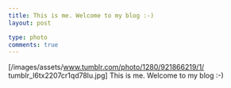 ```yaml
---
title: This is me. Welcome to my blog :-)
layout: post

type: photo
comments: true
---
```


[/images/assets/www.tumblr.com/photo/1280/921866219/1/
tumblr_l6tx2207cr1qd78lu.jpg]
This is me. Welcome to my blog :-)

